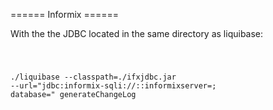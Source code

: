 ====== Informix ======

With the the JDBC located in the same directory as liquibase: 

<code>

./liquibase 
  --classpath=./ifxjdbc.jar 
  --url="jdbc:informix-sqli://<SERVER IP>:<service>:informixserver=<INSTANCE>;
           database=<DBNAME>" generateChangeLog

</code>